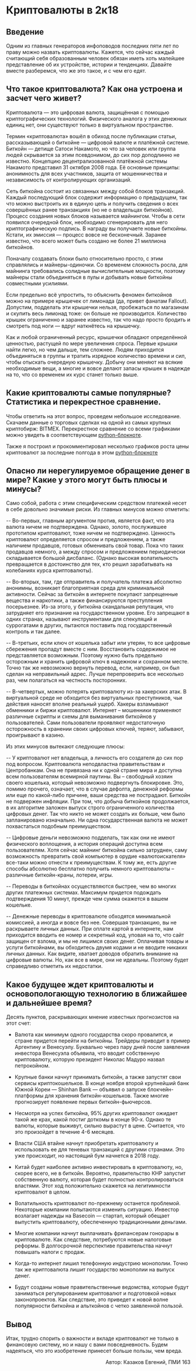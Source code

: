 Криптовалюты в 2к18
=====================================


Введение
------------

Одним из главных генераторов инфоповодов последних пяти лет по праву можно назвать криптовалюты. Кажется, что сейчас каждый считающий себя образованным человек обязан иметь хоть малейшее представление об их устройстве, истории и тенденциях. Давайте вместе разберемся, что же это такое, и с чем его едят.


Что такое криптовалюта? Как она устроена и засчет чего живет?
------------

Криптовалюта — это цифровая валюта, защищённая с помощью криптографических технологий. Физического аналога у этих денежных единиц нет, они существуют только в виртуальном пространстве.

Термин «криптовалюта» вошёл в обиход после публикации статьи, рассказывающей о биткойне — цифровой валюте и платёжной системе. Биткойн — детище Сатоси Накамото, но что за человек или группа людей скрывается за этим псевдонимом, до сих пор доподлинно не известно. Концепцию децентрализованной платёжной системы Накамото представил 31 октября 2008 года. Её основные принципы: анонимность для всех участников, защита от мошенничества и независимость от контролирующих организаций.

Сеть биткойна состоит из связанных между собой блоков транзакций. Каждый последующий блок содержит информацию о предыдущем, так что можно выстроить их в единую цепь и получить сведения о всех совершённых ранее транзакциях (но не о владельцах биткойнов). Процесс создания новых блоков называется майнингом. Чтобы в сети появился очередной блок, необходимо сгенерировать для него криптографическую подпись. В награду вы получаете новые биткойны. Кстати, их эмиссия — процесс вовсе не бесконечный. Заранее известно, что всего может быть создано не более 21 миллиона биткойнов.

Поначалу создавать блоки было относительно просто, с этим справлялись и майнеры-одиночки. Со временем сложность росла, для майнинга требовались солидные вычислительные мощности, поэтому майнеры стали объединяться в пулы и добывать новые биткойны совместными усилиями.

Если предельно всё упростить, то объяснить феномен биткойнов можно на примере крышечек от лимонада (да, привет фанатам Fallout). Допустим, подделать эти крышечки нельзя, пробежаться по магазинам и скупить весь лимонад тоже: он больше не производится. Количество крышек ограниченно и заранее известно, так что надо просто бродить и смотреть под ноги — вдруг наткнётесь на крышечку.

Как и любой ограниченный ресурс, крышечки обладают определённой ценностью, растущей по мере увеличения спроса. Первые крышки найти легко, но чем дальше, тем сложнее. Людям приходится объединяться в группы и тратить изрядное количество времени и сил, чтобы отыскать очередную крышечку. Добычу они меняют на всякие необходимые вещи, а многие и вовсе делают запасы крышек в надежде на то, что со временем их курс станет только выше.


Какие криптовалюты самые популярные? Статистика и перекрестное сравнение.
------------

Чтобы ответить на этот вопрос, проведем небольшое исследование. Скачаем данные о торговых сделках на одной из самых крупных криптобирж: BITMEX. 
Перекрестное сравнение со всеми графиками можно увидеть в соответствующем [python-блокноте](../blob/master/python_sheets/cross_securities_statistics/cross_securities_statistics.ipynb).

Также я построил и прокомментировал несколько графиков роста цены криптовалют за последние полгода в этом [python-блокноте](../blob/master/python_sheets/simple_securities_visualization/simple_securities_visualization.ipynb)


Опасно ли нерегулируемое обращение денег в мире? Какие у этого могут быть плюсы и минусы?
------------

Само собой, работа с этим специфическим средством платежей несет в себе довольно значимые риски. Из главных минусов можно отметить:

-- Во-первых, главным аргументом против, является факт, что эта валюта ничем не подтверждена. Однако, золото, послужившее прототипом криптовалют, тоже ничем не подтверждено.
Ценность криптовалют определяется спросом и предложением, а также наличием продавцов, готовых обменивать свой товар. Пока что таких продавцов немного, а между спросом и предложением периодически складывается большой дисбаланс.
(Однако высокая волатильность превращается в достоинство для тех, кто решил зарабатывать на колебаниях курса криптовалюты).

-- Во-вторых, там, где отправитель и получатель платежа абсолютно анонимны, возникает благоприятная среда для криминальной активности. Сейчас за биткойн в интернете покупают запрещенные вещества и наркотики, а также финансируются преступления посерьезнее.
Из-за этого, у биткойна скандальная репутация, что затрудняет его признание на государственном уровне. Его запрещают в одних странах, называют инструментами для спекуляций и суррогатами в других, пытаются поставить под государственный контроль и так далее.

-- В-третьих, если ключ от кошелька забыт или утерян, то все цифровые сбережения пропадут вместе с ним.
Восстановить содержимое не представляется возможным. Поэтому нужно быть предельно осторожным и хранить цифровой ключ в надежном и сохранном месте.
Точно так же невозможно вернуть перевод, если, например, он был сделан на неправильный адрес. Лучше перепроверить все несколько раз, чем полагаться на честность посторонних.

-- В-четвертых, можно потерять криптовалюту из-за хакерских атак. В виртуальной среде не обходится без виртуальных преступников, чьи действия наносят вполне реальный ущерб.
Хакеры взламывают обменники и биржи криптовалют. Интернет – мошенники применяют различные скрипты и схемы для выманивания биткойнов у пользователей.
Сами пользователи проявляют недостаточную осторожность в хранении своих цифровых ключей, теряют, забывают, проигрывают в казино.


Из этих минусов вытекают следующие плюсы:

-- У криптовалют нет владельца, а личность его создателя до сих пор под вопросом.
Криптовалюта неподвластна правительствам и Центробанкам. Она не привязана ни к одной стране мира и доступна всем пользователям всемирной паутины.
Вы – свободный хозяин своего кошелька, который невозможно подвергнуть блокировке.
    Это, помимо прочего, означает, что в случае дефолта, денежной реформы или еще по какой-либо причине, ваши средства не пострадают.
    Биткойн не подвержен инфляции.
При том, что добыча биткойнов продолжается, в их алгоритме заложен выпуск строго ограниченного количества цифровых денег. Так что никто не может создать их больше, чем было запланировано изначально. Ни одна государственная валюта не может похвастаться подобным преимуществом.

-- Цифровые деньги невозможно подделать, так как они не имеют физического воплощения, а история операций доступна всем пользователям.
   Хотя сейчас майнинг биткойна сильно затруднен, саму возможность превратить свой компьютер в орудие «валютоискателя» все-таки можно отнести к преимуществам.
К тому же, есть другие способы абсолютно бесплатно получить немного криптовалюты – различные биткойн-краны, лотереи, игры.

-- Переводы в биткойнах осуществляются быстрее, чем во многих других платежных системах.
Максимум придется подождать подтверждения 10 минут, прежде чем сумма окажется в вашем кошельке.

-- Денежные переводы в криптовалюте обходятся минимальной комиссией, а иногда и вовсе без нее.
    Совершая транзакцию, вы не раскрываете личных данных.
При оплате картой в интернете, нам приходится вводить ее номер и секретный код, уповая на то, что сайт защищен от взлома, и мы не лишимся своих денег.
Оплачивая товары и услуги биткойнами, вы обходитесь двумя кодами и не вводите никаких личных данных.
Как видите, хватает доводов обратить внимание на цифровые валюты.
Но, как все в мире, они не идеальны. Поэтому будет справедливо отметить их недостатки.


Какое будущее ждет криптовалюты и основопологающую технологию в ближайшее и дальнейшее время?
------------
Десять пунктов, раскрывающих мнение известных прогнозистов на этот счет:

* Валюта как минимум одного государства скоро провалится, и стране придется перейти на биткойны. Трейдеры приводит в пример Аргентину и Венесуэлу. Буквально через пару дней после заявления инвестора Венесуэла объявила, что вводит собственную криптовалюту, которую президент Николас Мадуро назвал петрокойном.

* Крупные банки начнут принимать биткойн, а также запустят свои сервисы криптокошельков. В конце ноября второй крупнейший банк Южной Кореи — Shinhan Bank — объявил о запуске блокчейн-платформы для хранения биткойн-кошельков. Также многие прогнозирует появление первых биткойн-фьючерсов.

* Несмотря на успех биткойна, 95% других криптовалют ожидает такой же крах, какой постиг доткомы в конце 90-х. Однако те валюты, которые выживут, сильно вырастут в цене. Cчитается, что это произойдет в течение 4-6 месяцев.

* Власти США втайне начнут приобретать криптовалюту и использовать ее для теневых транзакций с другими странами. Это уже происходит, но настоящий бум начнется в 2018 году.

* Китай будет наиболее активно инвестировать в криптовалюту, но, скорее всего, не в биткойн. Вероятно, правительство КНР запустит собственную валюту, которая будет полностью контролироваться властями. Этот ход положительно скажется на легитимности криптовалют в целом.

* Волатильность криптовалют по-прежнему останется проблемой. Некоторые компании попытаются изменить ситуацию. Инвестор возлагает надежды на Basecoin — стартап, который обещает выпустить криптовалюту, обеспеченную традиционными деньгами.

* Многие компании начнут выплачивать фрилансерам гонорары в криптовалюте. Как следствие, потребуются новые налоговые реформы. В долгосрочной перспективе правительства начнут повышать налоги с продаж.

* Когда-то интернет лишил телефонную индустрию монополии. Точно так же криптовалюта лишит государство монополии на выпуск денег.

* Будут созданы новые правительственные ведомства, которые будут заниматься регулированием криптовалют и подготовкой новых законопроектов. Как следствие, это приведет к новой волне популярности биткойна и альткойнов с четко заявленной пользой.

Вывод
------------

Итак, трудно спорить о важности и вкладе криптовалют не только в финансовую систему, но и нашу с вами повседневность. Будем надеяться, что это изобретение принесет больше пользы, чем вредa.

<p align="right">Автор: Казаков Евгений, ПМИ 163</p>
